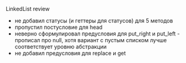 LinkedList review
- не добавил статусы (и геттеры для статусов) для 5 методов
- пропустил постусловие для head
- неверно сформулировал предусловия для put_right и put_left - прописал про null, хотя вариант с пустым списком лучше соответствует уровню абстракции
- не добавил предусловия для replace и get
